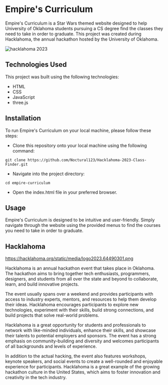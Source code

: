 # Empire's Curriculum
Empire's Curriculum is a Star Wars themed website designed to help University of Oklahoma students pursuing a CS degree find the classes they need to take in order to graduate. This project was created during Hacklahoma, the annual hackathon hosted by the University of Oklahoma.

![hacklahoma 2023](https://user-images.githubusercontent.com/100321531/235052709-95f89989-0068-4650-9582-1e974000843a.JPG)



## Technologies Used
This project was built using the following technologies:

- HTML
- CSS
- JavaScript
- three.js

## Installation

To run Empire's Curriculum on your local machine, please follow these steps:

- Clone this repository onto your local machine using the following command:

`git clone https://github.com/Noctural123/Hacklahoma-2023-Class-Finder.git`

- Navigate into the project directory: 

`cd empire-curriculum`

- Open the index.html file in your preferred browser.

## Usage

Empire's Curriculum is designed to be intuitive and user-friendly. Simply navigate through the website using the provided menus to find the courses you need to take in order to graduate.

## Hacklahoma

https://hacklahoma.org/static/media/logo2023.64490301.png

Hacklahoma is an annual hackathon event that takes place in Oklahoma. The hackathon aims to bring together tech enthusiasts, programmers, designers, and students from all over the state and beyond to collaborate, learn, and build innovative projects.

The event usually spans over a weekend and provides participants with access to industry experts, mentors, and resources to help them develop their ideas. Hacklahoma encourages participants to explore new technologies, experiment with their skills, build strong connections, and build projects that solve real-world problems.

Hacklahoma is a great opportunity for students and professionals to network with like-minded individuals, enhance their skills, and showcase their talents to potential employers and sponsors. The event has a strong emphasis on community-building and diversity and welcomes participants of all backgrounds and levels of experience.

In addition to the actual hacking, the event also features workshops, keynote speakers, and social events to create a well-rounded and enjoyable experience for participants. Hacklahoma is a great example of the growing hackathon culture in the United States, which aims to foster innovation and creativity in the tech industry.
